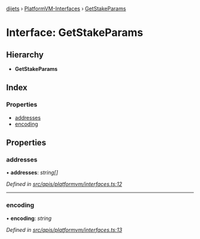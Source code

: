 [dijets](../README.md) › [PlatformVM-Interfaces](../modules/platformvm_interfaces.md) › [GetStakeParams](platformvm_interfaces.getstakeparams.md)

# Interface: GetStakeParams

## Hierarchy

* **GetStakeParams**

## Index

### Properties

* [addresses](platformvm_interfaces.getstakeparams.md#addresses)
* [encoding](platformvm_interfaces.getstakeparams.md#encoding)

## Properties

###  addresses

• **addresses**: *string[]*

*Defined in [src/apis/platformvm/interfaces.ts:12](https://github.com/Dijets-Inc/dijetsjs/blob/ca67b81/src/apis/platformvm/interfaces.ts#L12)*

___

###  encoding

• **encoding**: *string*

*Defined in [src/apis/platformvm/interfaces.ts:13](https://github.com/Dijets-Inc/dijetsjs/blob/ca67b81/src/apis/platformvm/interfaces.ts#L13)*
